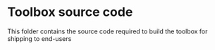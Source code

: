 # Toolbox source code

This folder contains the source code required to build the toolbox for shipping to end-users
